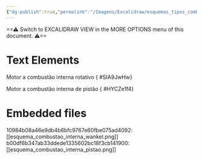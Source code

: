```yaml
---
{"dg-publish":true,"permalink":"/Imagens/Excalidraw/esquemas_tipos_combustao_interna/","tags":["excalidraw"],"created":"","updated":""}
---
```


==⚠  Switch to EXCALIDRAW VIEW in the MORE OPTIONS menu of this document. ⚠==


# Text Elements
Motor a combustão interna rotativo
{ #SIA9JwHw}


Motor a combustão interna de pistão
{ #HYCZe1f4}



# Embedded files
10984b08a46e9db4b6bfc9767e60fbe075ad4092: [[esquema_combustao_interna_wankel.png]]
b00df6b347ab33ddede1335602bc18f3cb141900: [[esquema_combustao_interna_pistao.png]]


